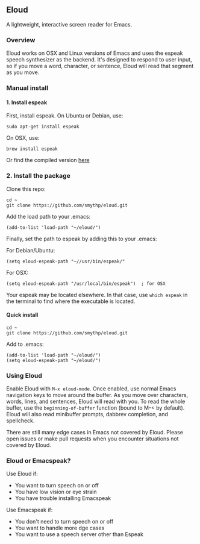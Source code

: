 ## Eloud

A lightweight, interactive screen reader for Emacs.


### Overview

Eloud works on OSX and Linux versions of Emacs and uses the espeak speech synthesizer as the backend. It's designed to respond to user input, so if you move a word, character, or sentence, Eloud will read that segment as you move. 

### Manual install

#### 1. Install espeak 

First, install espeak. On Ubuntu or Debian, use:

    sudo apt-get install espeak 
	
On OSX, use:

	brew install espeak 
	
Or find the compiled version [here](http://espeak.sourceforge.net/download.html)

### 2. Install the package

Clone this repo:

    cd ~
    git clone https://github.com/smythp/eloud.git
	
Add the load path to your .emacs:

    (add-to-list 'load-path "~/eloud/")
	
	
Finally, set the path to espeak by adding this to your .emacs:

For Debian/Ubuntu:

    (setq eloud-espeak-path "~//usr/bin/espeak/"

For OSX:

    (setq eloud-espeak-path "/usr/local/bin/espeak")  ; for OSX

Your espeak may be located elsewhere. In that case, use `which espeak` in the terminal to find where the executable is located.

	
#### Quick install

    cd ~
    git clone https://github.com/smythp/eloud.git
	
Add to .emacs:

    (add-to-list 'load-path "~/eloud/")	
    (setq eloud-espeak-path "~/eloud/")	

### Using Eloud

Enable Eloud with `M-x eloud-mode`. Once enabled, use normal Emacs navigation keys to move around the buffer. As you move over characters, words, lines, and sentences, Eloud will read with you. To read the whole buffer, use the `beginning-of-buffer` function (bound to M-< by default). Eloud will also read minibuffer prompts, dabbrev completion, and spellcheck.

There are still many edge cases in Emacs not covered by Eloud. Please open issues or make pull requests when you encounter situations not covered by Eloud.


### Eloud or Emacspeak?

Use Eloud if:

- You want to turn speech on or off
- You have low vision or eye strain
- You have trouble installing Emacspeak

Use Emacspeak if:

- You don't need to turn speech on or off
- You want to handle more dge cases
- You want to use a speech server other than Espeak


